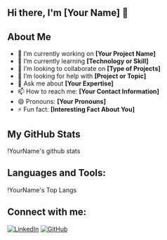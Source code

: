 ## Hi there, I'm [Your Name] 👋

## About Me
- 🔭 I’m currently working on **[Your Project Name]**
- 🌱 I’m currently learning **[Technology or Skill]**
- 👯 I’m looking to collaborate on **[Type of Projects]**
- 🤔 I’m looking for help with **[Project or Topic]**
- 💬 Ask me about **[Your Expertise]**
- 📫 How to reach me: **[Your Contact Information]**
- 😄 Pronouns: **[Your Pronouns]**
- ⚡ Fun fact: **[Interesting Fact About You]**

## My GitHub Stats
!YourName's github stats

## Languages and Tools:
!YourName's Top Langs

## Connect with me:
[![LinkedIn][3.2]][3]
[![GitHub][1.2]][1]

<!-- Icons -->

[1.2]: http://i.imgur.com/9I6NRUm.png (github icon without padding)
[3.2]: https://raw.githubusercontent.com/MartinHeinz/MartinHeinz/master/linkedin-3-16.png (LinkedIn icon without padding)

<!-- Links to your social media accounts -->

[1]: http://www.github.com/YourUsername
[3]: https://www.linkedin.com/in/YourLinkedIn
